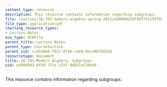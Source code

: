 ```yaml
---
content_type: resource
description: This resource contains information regarding subgroups.
file: /courses/18-703-modern-algebra-spring-2013/ed9964d3df50737e155f0d021af3eb49_MIT18_703S13_pra_l_2.pdf
file_type: application/pdf
learning_resource_types:
- Lecture Notes
ocw_type: OCWFile
parent_title: Lecture Notes
parent_type: CourseSection
parent_uid: cc4b3de6-7021-0f46-cab8-9eca8bf0554d
resourcetype: Document
title: 18.703 Modern Algebra, Subgroups
uid: ed9964d3-df50-737e-155f-0d021af3eb49
---
```

This resource contains information regarding subgroups.


